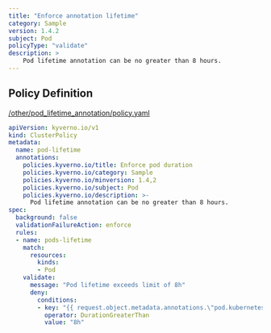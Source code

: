 ```yaml
---
title: "Enforce annotation lifetime"
category: Sample
version: 1.4.2
subject: Pod
policyType: "validate"
description: >
    Pod lifetime annotation can be no greater than 8 hours.
---
```


## Policy Definition
<a href="https://github.com/kyverno/policies/raw/main//other/pod_lifetime_annotation/policy.yaml" target="-blank">/other/pod_lifetime_annotation/policy.yaml</a>

```yaml
apiVersion: kyverno.io/v1
kind: ClusterPolicy
metadata:
  name: pod-lifetime
  annotations:
    policies.kyverno.io/title: Enforce pod duration
    policies.kyverno.io/category: Sample
    policies.kyverno.io/minversion: 1.4,2
    policies.kyverno.io/subject: Pod
    policies.kyverno.io/description: >-
      Pod lifetime annotation can be no greater than 8 hours.
spec:
  background: false
  validationFailureAction: enforce
  rules:
  - name: pods-lifetime
    match:
      resources:
        kinds:
        - Pod
    validate:
      message: "Pod lifetime exceeds limit of 8h"
      deny:
        conditions:
        - key: "{{ request.object.metadata.annotations.\"pod.kubernetes.io/lifetime\" }}"
          operator: DurationGreaterThan
          value: "8h"

```
